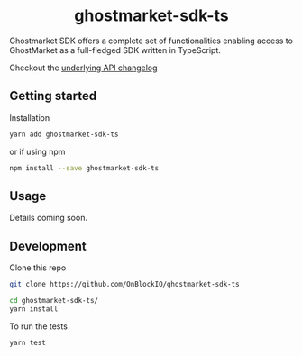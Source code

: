 <div align="center">
  <h1>ghostmarket-sdk-ts</h1>
</div>


Ghostmarket SDK offers a complete set of functionalities enabling access to GhostMarket as a full-fledged SDK written in TypeScript. 

Checkout the [underlying API changelog](https://github.com/OnBlockIO/ghostmarket-sdk-ts/blob/master/CHANGELOG.md)

## Getting started
Installation
```bash
yarn add ghostmarket-sdk-ts
```
or if using npm
```bash
npm install --save ghostmarket-sdk-ts
```

## Usage
Details coming soon.

## Development
Clone this repo
```bash
git clone https://github.com/OnBlockIO/ghostmarket-sdk-ts
```
```bash
cd ghostmarket-sdk-ts/
yarn install
```

To run the tests
```bash
yarn test
```